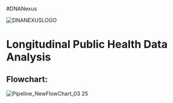 #DNANexus 


![DNANEXUSLOGO](https://github.com/user-attachments/assets/422aa273-195f-45f0-8bf0-4e846ded0d02)




# Longitudinal Public Health Data Analysis

## Flowchart:
![Pipeline_NewFlowChart_03 25](https://github.com/user-attachments/assets/5b44d810-d4a6-4336-9daf-7fea3a0a4be9)
